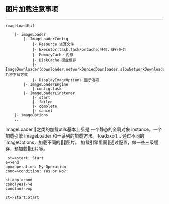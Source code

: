 ## 图片加载注意事项
----
```
imageLoadUtil 

    |- imageLoader
        |- ImageLoaderConfig
            |- Resource 资源文件
            |- Executor(task,taskForCache)任务，缓存任务
            |- MemoryCache 内存
            |- DiskCache 硬盘缓存
            |- ImageDownloader(downloader,networkDeniedDownloader,slowNetworkDownloader)几种下载方式
            |- DisplayImageOptions 显示选项
        |- ImageLoaderEngine
            |-config.task
        |- ImageLoaderLinstener
            |- start
            |- failed
            |- comolete
            |- cancel
    |- imageOptions
    ...

```

ImageLoader 之类的加载utils基本上都是 一个静态的全局对象 instance。一个加载引擎 ImageLoader 和一系列的加载方法。
loadxxx()... 通过不同的imageOptions，加载不同的图片。
加载引擎里面通过配置，做一些三级缓存，预加载图片等。


``` flows
 st=>start: Start
e=>end
op=>operation: My Operation
cond=>condition: Yes or No?

st->op->cond
cond(yes)->e
cond(no)->op

```

```flows
st=>start:Start


```